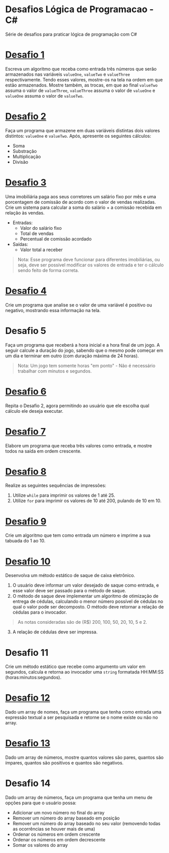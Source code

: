 # Desafios Lógica de Programacao - C#
Série de desafios para praticar lógica de programação com C#

# [Desafio 1](Desafio01)

Escreva um algoritmo que receba como entrada três números que serão armazenados nas variáveis `valueOne`, `valueTwo` e `valueThree` respectivamente. Tendo esses valores, mostre-os na tela na ordem em que estão armazenados. Mostre também, as trocas, em que ao final `valueTwo` assuma o valor de `valueThree`, `valueThree` assuma o valor de `valueOne` e `valueOne` assuma o valor de `valueTwo`.

# [Desafio 2](Desafio02)

Faça um programa que armazene em duas variáveis distintas dois valores distintos: `valueOne` e `valueTwo`. Após, apresente os seguintes cálculos:
- Soma
- Substração
- Multiplicação
- Divisão

# [Desafio 3](Desafio03)

Uma imobiliária paga aos seus corretores um salário fixo por mês e uma porcentagem de comissão de acordo com o valor de vendas realizadas. Crie um sistema para calcular a soma do salário + a comissão recebida em relação às vendas. 

- Entradas:
  - Valor do salário fixo
  - Total de vendas
  - Percentual de comissão acordado
- Saídas:
  - Valor total a receber

> Nota: Esse programa deve funcionar para diferentes imobiliárias, ou seja, deve ser possível modificar os valores de entrada e ter o cálculo sendo feito de forma correta.

# [Desafio 4](Desafio04)

Crie um programa  que analise se o valor de uma variável é positivo ou negativo, mostrando essa informação na tela.

# Desafio 5

Faça um programa que receberá a hora inicial e a hora final de um jogo. A seguir calcule a duração do jogo, sabendo que o mesmo pode começar em um dia e terminar em outro (com duração máxima de 24 horas).
> Nota: Um jogo tem somente horas "em ponto" - Não é necessário trabalhar com minutos e segundos.

# [Desafio 6](Desafio06)

Repita o Desafio 2, agora permitindo ao usuário que ele escolha qual cálculo ele deseja executar.

# [Desafio 7](Desafio07)

Elabore um programa que receba três valores como entrada, e mostre todos na saída em ordem crescente.

# [Desafio 8](Desafio08)

Realize as seguintes sequências de impressões:
1. Utilize `while` para imprimir os valores de 1 até 25.
2. Utilize `for` para imprimir os valores de 10 até 200, pulando de 10 em 10.

# [Desafio 9](Desafio09)

Crie um algoritmo que tem como entrada um número e imprime a sua tabuada do 1 ao 10.

# [Desafio 10](Desafio10)

Desenvolva um método estático de saque de caixa eletrônico. 
1. O usuário deve informar um valor desejado de saque como entrada, e esse valor deve ser passado para o método de saque.
2. O método de saque deve implementar um algoritmo de otimização de entrega de cédulas, calculando o menor número possível de cédulas no qual o valor pode ser decomposto. O método deve retornar a relação de cédulas para o invocador. 
> As notas consideradas são de (R$) 200, 100, 50, 20, 10, 5 e 2.
3. A relação de cédulas deve ser impressa.

# Desafio 11

Crie um método estático que recebe como argumento um valor em segundos, calcula e retorna ao invocador uma `string` formatada HH:MM:SS (horas:minutos:segundos).

# [Desafio 12](Desafio12)

Dado um array de nomes, faça um programa que tenha como entrada uma expressão textual a ser pesquisada e retorne se o nome existe ou não no array.

# [Desafio 13](Desafio13)

Dado um array de números, mostre quantos valores são pares, quantos são ímpares, quantos são positivos e quantos são negativos.

# Desafio 14

Dado um array de números, faça um programa que tenha um menu de opções para que o usuário possa:
- Adicionar um novo número no final do array
- Remover um número do array baseado em posição
- Remover um número do array baseado no seu valor (removendo todas as ocorrências se houver mais de uma)
- Ordenar os números em ordem crescente
- Ordenar os números em ordem decrescente
- Somar os valores do array
